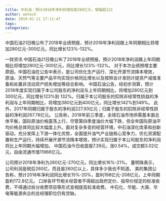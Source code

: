 ```yaml
---
title: 中石油：预计2018年净利将增加逾280亿元，增幅超123
author: wetech
date: 2019-01-21 17:11:47
tags: 
categories: 
---
```

中国石油21日晚公布了2018年业绩预报，预计2018年净利润跟上年同期相比将增加280亿元-300亿元，同比增长123%-132%。
<!-- more -->
一财资讯
中国石油21日晚公布了2018年业绩预报，预计2018年净利润跟上年同期相比将增加280亿元-300亿元，同比增长123%-132%。
对于本次业绩预增主要原因，中国石油在公告中表示，是公司优化生产运行、深化开源节流降本增效， 原油、天然气等主要产品平均实现价格同比增长以及按照会计准则计提资产减值准备和处置非流动资产损失增加等综合影响。
中国石油公告，经初步测算，预计2018年度实现归属于本公司股东的净利润与上年同期相比，将增加280亿元到300亿元，同比增长123%到 132%。归属于本公司股东的扣除非经常性损益的净利润与上年同期相比，将增加380亿元到400亿元，同比增长142%到149%。
此外，2017年同期归属于股东的净利润227.93亿元；归属于股东的扣除非经常性损益的净利润267.78亿元。
公告称，2018年前三季度，全球石油市场供需基本面总体平衡，国际原油价格震荡上行，尽管第四季度油价大幅下跌，但全年国际原油平均价格总体同比较大幅度上升。面对复杂多变的经营环境，中石油深化改革和创新驱动，充分发挥上下游一体化优势，全面提升油气产业链核心竞争力，优化资源配置和生产运行，持续开展开源节流降本增效，预计实现归属于本公司股东的净利润将比上年同期大幅增加。
中国石油今日收盘报7.39元，涨0.54%，成交额3.02亿元，自由流通市值11966亿元。
 
 
 
 
公司预计2018年净利为260亿元-270亿元，同比增长16%-21%。
董明珠表示，公司利润是税后260亿，而且是260亿以上，具体多少我也不知道。
美的集团公告称，预计2018年净利润同比增长15%-20%，盈利198亿元-208亿元，上年同期盈利172.8亿元。
口岸各环节相关经营者不得超出政府定价、指导价规定的标准收费，不得通过拆分收费项目等形式变相提高标准收费。
中石化、华能、大唐、华电等能源央企的总经理职位仍有空缺。
